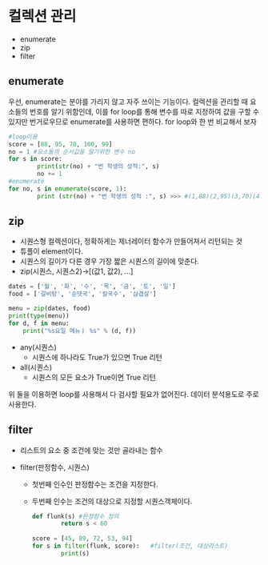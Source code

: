 # 컬렉션 관리

- enumerate
- zip
- filter



## enumerate

우선, enumerate는 분야를 가리지 않고 자주 쓰이는 기능이다. 컬렉션을 관리할 때 요소들의 번호를 알기 위함인데, 이를 for loop를 통해 변수를 따로 지정하여 값을 구할 수 있지만 번거로우므로 enumerate를 사용하면 편하다. for loop와 한 번 비교해서 보자

~~~ python
#loop이용 
score = [88, 95, 70, 100, 99]
no = 1 #요소들의 순서값을 알기위한 변수 no
for s in score:
		print(str(no) + "번 학생의 성적:", s)
		no += 1
#enumerate
for no, s in enumerate(score, 1):
		print (str(no) + "번 학생의 성적 :", s) >>> #(1,88)(2,95)(3,70)(4,100)(5,99) 튜플 생성하여 리턴
~~~





## zip

- 시퀀스형 컬렉션이다, 정확하게는 제너레이터 함수가 만들어져서 리턴되는 것
- 튜플이 element이다. 
- 시퀀스의 길이가 다른 경우 가장 짧은 시퀀스의 길이에 맞춘다. 
- zip(시퀀스, 시퀀스2)->[(값1, 값2), ...]

~~~ python
dates = ['월', '화', '수', '목', '금', '토', '일']
food = ['갈비탕', '순댓국', '칼국수', '삼겹살']

menu = zip(dates, food)
print(type(menu))
for d, f in menu:   
    print("%s요일 메뉴ㅣ %s" % (d, f))     
~~~

- any(시퀀스)
  - 시퀀스에 하나라도 True가 있으면 True 리턴
- all(시퀀스)
  - 시퀀스의 모든 요소가 True이면 True 리턴

위 둘을 이용하면 loop를 사용해서 다 검사할 필요가 없어진다. 데이터 분석용도로 주로 사용한다. 



## filter

- 리스트의 요소 중 조건에 맞는 것만 골라내는 함수

- filter(판정함수, 시퀀스) 

  - 첫번째 인수인 판정함수는 조건을 지정한다.

  - 두번째 인수는 조건의 대상으로 지정할 시퀀스객체이다. 

    ~~~ python
    def flunk(s) #판정함수 정의 
    		return s < 60
    		
    score = [45, 89, 72, 53, 94]
    for s in filter(flunk, score):   #filter(조건, 대상리스트)
    		print(s)
    ~~~

    

